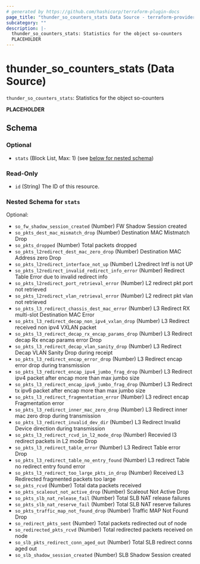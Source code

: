 ```yaml
---
# generated by https://github.com/hashicorp/terraform-plugin-docs
page_title: "thunder_so_counters_stats Data Source - terraform-provider-thunder"
subcategory: ""
description: |-
  thunder_so_counters_stats: Statistics for the object so-counters
  PLACEHOLDER
---
```


# thunder_so_counters_stats (Data Source)

`thunder_so_counters_stats`: Statistics for the object so-counters

__PLACEHOLDER__



<!-- schema generated by tfplugindocs -->
## Schema

### Optional

- `stats` (Block List, Max: 1) (see [below for nested schema](#nestedblock--stats))

### Read-Only

- `id` (String) The ID of this resource.

<a id="nestedblock--stats"></a>
### Nested Schema for `stats`

Optional:

- `so_fw_shadow_session_created` (Number) FW Shadow Session created
- `so_pkts_dest_mac_mismatch_drop` (Number) Destination MAC Mistmatch Drop
- `so_pkts_dropped` (Number) Total packets dropped
- `so_pkts_l2redirect_dest_mac_zero_drop` (Number) Destination MAC Address zero Drop
- `so_pkts_l2redirect_interface_not_up` (Number) L2redirect Intf is not UP
- `so_pkts_l2redirect_invalid_redirect_info_error` (Number) Redirect Table Error due to invalid redirect info
- `so_pkts_l2redirect_port_retrieval_error` (Number) L2 redirect pkt port not retrieved
- `so_pkts_l2redirect_vlan_retrieval_error` (Number) L2 redirect pkt vlan not retrieved
- `so_pkts_l3_redirect_chassis_dest_mac_error` (Number) L3 Redirect RX multi-slot Destination MAC Error
- `so_pkts_l3_redirect_decap_non_ipv4_vxlan_drop` (Number) L3 Redirect received non ipv4 VXLAN packet
- `so_pkts_l3_redirect_decap_rx_encap_params_drop` (Number) L3 Redirect decap Rx encap params error Drop
- `so_pkts_l3_redirect_decap_vlan_sanity_drop` (Number) L3 Redirect Decap VLAN Sanity Drop during receipt
- `so_pkts_l3_redirect_encap_error_drop` (Number) L3 Redirect encap error drop during transmission
- `so_pkts_l3_redirect_encap_ipv4_jumbo_frag_drop` (Number) L3 Redirect ipv4 packet after encap more than max jumbo size
- `so_pkts_l3_redirect_encap_ipv6_jumbo_frag_drop` (Number) L3 Redirect tx ipv6 packet after encap more than max jumbo size
- `so_pkts_l3_redirect_fragmentation_error` (Number) L3 redirect encap Fragmentation error
- `so_pkts_l3_redirect_inner_mac_zero_drop` (Number) L3 Redirect inner mac zero drop during transmission
- `so_pkts_l3_redirect_invalid_dev_dir` (Number) L3 Redirect Invalid Device direction during transmission
- `so_pkts_l3_redirect_rcvd_in_l2_mode_drop` (Number) Recevied l3 redirect packets in L2 mode Drop
- `so_pkts_l3_redirect_table_error` (Number) L3 Redirect Table error Drop
- `so_pkts_l3_redirect_table_no_entry_found` (Number) L3 redirect Table no redirect entry found error
- `so_pkts_l3_redirect_too_large_pkts_in_drop` (Number) Received L3 Redirected fragmented packets too large
- `so_pkts_rcvd` (Number) Total data packets received
- `so_pkts_scaleout_not_active_drop` (Number) Scaleout Not Active Drop
- `so_pkts_slb_nat_release_fail` (Number) Total SLB NAT release failures
- `so_pkts_slb_nat_reserve_fail` (Number) Total SLB NAT reserve failures
- `so_pkts_traffic_map_not_found_drop` (Number) Traffic MAP Not Found Drop
- `so_redirect_pkts_sent` (Number) Total packets redirected out of node
- `so_redirected_pkts_rcvd` (Number) Total redirected packets received on node
- `so_slb_pkts_redirect_conn_aged_out` (Number) Total SLB redirect conns aged out
- `so_slb_shadow_session_created` (Number) SLB Shadow Session created


